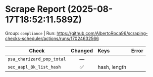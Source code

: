 # Scrape Report (2025-08-17T18:52:11.589Z)

Group: `compliance`  |  Run: https://github.com/AlbertoRoca96/scraping-checks-scheduler/actions/runs/17024632566

| Check | Changed | Keys | Error |
|---|:---:|:--|:--|
| `psa_charizard_pop_total` | — |  |  |
| `sec_aapl_8k_list_hash` | ✅ | hash, length |  |
